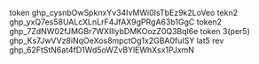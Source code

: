 token 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
tekn2 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
token2 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
token 3(per5)  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
lat5 rev 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
